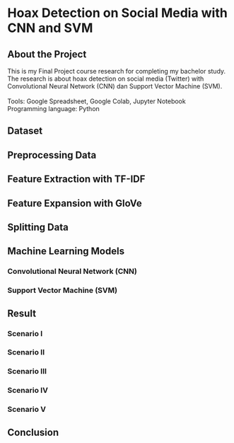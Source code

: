# Hoax Detection on Social Media with CNN and SVM

## About the Project
This is my Final Project course research for completing my bachelor study. The research is about hoax detection on social media (Twitter) with Convolutional Neural Network (CNN) dan Support Vector Machine (SVM). </br></br>
Tools: Google Spreadsheet, Google Colab, Jupyter Notebook </br>
Programming language: Python

## Dataset


## Preprocessing Data


## Feature Extraction with TF-IDF


## Feature Expansion with GloVe


## Splitting Data


## Machine Learning Models

### Convolutional Neural Network (CNN)

### Support Vector Machine (SVM)


## Result

### Scenario I

### Scenario II

### Scenario III

### Scenario IV

### Scenario V


## Conclusion

